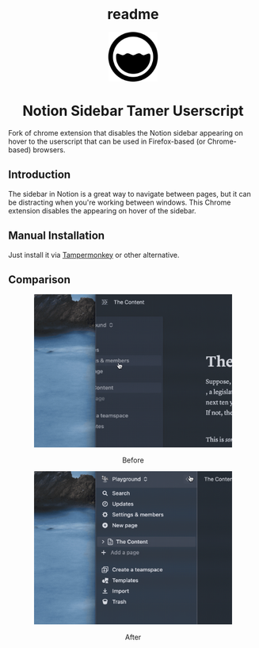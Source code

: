 <br>
<h1 align="center"> readme</h1>
<p align="center">
<img src="./images/128.png" style="width:100px;" />
</p>

<h1 align="center">Notion Sidebar Tamer Userscript</h1>
Fork of chrome extension that disables the Notion sidebar appearing on hover to the userscript that can be used in Firefox-based (or Chrome-based) browsers. 
<br>

## Introduction

The sidebar in Notion is a great way to navigate between pages, but it can be distracting when you're working between windows. This Chrome extension disables the appearing on hover of the sidebar.

## Manual Installation

Just install it via [Tampermonkey]([url](https://addons.mozilla.org/en-US/firefox/addon/tampermonkey/)) or other alternative. 

## Comparison

<p align="center">
<img src="./screenshots/before.gif" style="width:400px" />
</p>

<p align="center">
Before
</p>

<p align="center">
<img src="./screenshots/after.gif" style="width:400px" />
</p>

<p align="center">
After
</p>
